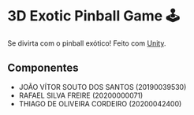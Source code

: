 # 3D Exotic Pinball Game 🕹️

Se divirta com o pinball exótico! Feito com [Unity](https://unity.com/).

## Componentes

- JOÃO VÍTOR SOUTO DOS SANTOS (20190039530)
- RAFAEL SILVA FREIRE (20200000071)
- THIAGO DE OLIVEIRA CORDEIRO (20200042400)
